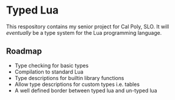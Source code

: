 # Typed Lua

This respository contains my senior project for Cal Poly, SLO.
It will *eventually* be a type system for the Lua programming language.

## Roadmap

* Type checking for basic types
* Compilation to standard Lua
* Type descriptions for builtin library functions
* Allow type descriptions for custom types i.e. tables
* A well defined border between typed lua and un-typed lua
